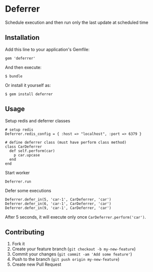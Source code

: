 # Deferrer

Schedule execution and then run only the last update at scheduled time

## Installation

Add this line to your application's Gemfile:

    gem 'deferrer'

And then execute:

    $ bundle

Or install it yourself as:

    $ gem install deferrer

## Usage

Setup redis and deferrer classes

    # setup redis
    Deferrer.redis_config = { :host => "localhost", :port => 6379 }

    # define deferrer class (must have perform class method)
    class CarDeferrer
      def self.perform(car)
        p car.upcase
      end
    end

Start worker

    Deferrer.run

Defer some executions

    Deferrer.defer_in(5, 'car-1', CarDeferrer, 'car')
    Deferrer.defer_in(6, 'car-1', CarDeferrer, 'car')
    Deferrer.defer_in(9, 'car-1', CarDeferrer, 'car')


After 5 seconds, it will execute only once `CarDeferrer.perform('car')`.

## Contributing

1. Fork it
2. Create your feature branch (`git checkout -b my-new-feature`)
3. Commit your changes (`git commit -am 'Add some feature'`)
4. Push to the branch (`git push origin my-new-feature`)
5. Create new Pull Request
